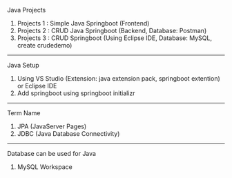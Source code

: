 
Java Projects
1. Projects 1 : Simple Java Springboot (Frontend)
2. Projects 2 : CRUD Java Springboot (Backend, Database: Postman)
3. Projects 3 : CRUD Springboot (Using Eclipse IDE, Database: MySQL, create crudedemo)

-----------------------------------------------------------------------

Java Setup
1. Using VS Studio (Extension: java extension pack, springboot extention) or Eclipse IDE 
2. Add springboot using springboot initializr

-----------------------------------------------------------------------

Term Name
1. JPA (JavaServer Pages)
2. JDBC (Java Database Connectivity)

-----------------------------------------------------------------------

Database can be used for Java
1. MySQL Workspace
